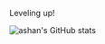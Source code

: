 Leveling up!

 ![ashan's GitHub stats](https://github-readme-stats.vercel.app/api?username=imasha00&show_icons=true&theme=radical)
